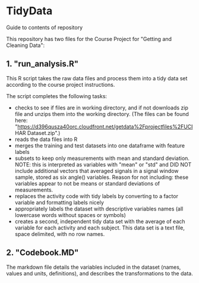 TidyData
========

Guide to contents of repository 

This repository has two files for the Course Project for "Getting and Cleaning Data":

## 1.  "run_analysis.R"  
  
This R script takes the raw data files and process them into a tidy data set according to the course project instructions.

The script completes the following tasks:
* checks to see if files are in working directory, and if not downloads zip file and unzips them into the working directory.  (The files can be found here: "https://d396qusza40orc.cloudfront.net/getdata%2Fprojectfiles%2FUCI HAR Dataset.zip".)
* reads the data files into R
* merges the training and test datasets into one dataframe with feature labels
* subsets to keep only measurements with mean and standard deviation.  NOTE: this is interpreted as variables with "mean" or "std" and DID NOT include additional vectors that averaged signals in a signal window sample, stored as six angle() variables. Reason for not including: these variables appear to not be means or standard deviations of measurements.
* replaces the activity code with tidy labels by converting to a factor variable and formatting labels nicely
* appropriately labels the dataset with descriptive variables names (all lowercase words without spaces or symbols)
* creates a second, independent tidy data set with the average of each variable for each activity and each subject.  This data set is a text file, space delimited, with no row names.

## 2.  "Codebook.MD" 

The markdown file details the variables included in the dataset (names, values and units, definitions), and describes the transformations to the data.
